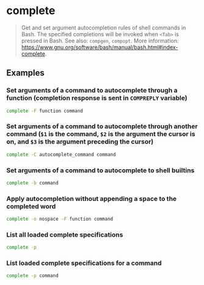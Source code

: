 # complete

> Get and set argument autocompletion rules of shell commands in Bash. The specified completions will be invoked when `<Tab>` is pressed in Bash. See also: `compgen`, `compopt`. More information: <https://www.gnu.org/software/bash/manual/bash.html#index-complete>.

## Examples

### Set arguments of a command to autocomplete through a function (completion response is sent in `COMPREPLY` variable)

```bash
complete -F function command
```

### Set arguments of a command to autocomplete through another command (`$1` is the command, `$2` is the argument the cursor is on, and `$3` is the argument preceding the cursor)

```bash
complete -C autocomplete_command command
```

### Set arguments of a command to autocomplete to shell builtins

```bash
complete -b command
```

### Apply autocompletion without appending a space to the completed word

```bash
complete -o nospace -F function command
```

### List all loaded complete specifications

```bash
complete -p
```

### List loaded complete specifications for a command

```bash
complete -p command
```
